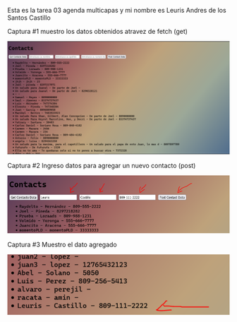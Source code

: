 Esta es la tarea 03 agenda multicapas y mi nombre es Leuris Andres de los Santos Castillo

Captura #1 muestro los datos obtenidos atravez de fetch (get)

![screen01](./screenshots/screen1.png)

Captura #2 Ingreso datos para agregar un nuevo contacto (post)

![screen01](./screenshots/screen2.png)

Captura #3 Muestro el dato agregado

![screen01](./screenshots/screen3.png)
